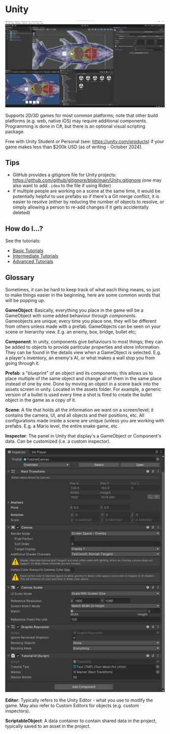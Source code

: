 # Unity

![Unity Editor Screenshot: Editor Version 2022.3.32f1](../Assets/Unity/EditorVer2022_3_32f1.png)

Supports 2D/3D games for most common platforms; note that other build platforms (e.g. web, native iOS) may require additional components.
Programming is done in C#, but there is an optional visual scripting package.

Free with Unity Student or Personal (see: https://unity.com/products) if your game makes less than \$200k USD (as of writing - October 2024).

## Tips

- GitHub provides a gitignore file for Unity projects: https://github.com/github/gitignore/blob/main/Unity.gitignore (one may also want to add `.idea` to the file if using Rider)
- If multiple people are working on a scene at the same time, it would be potentially helpful to use prefabs so if there's a Git merge conflict, it is easier to resolve (either by reducing the number of objects to resolve, or simply allowing a person to re-add changes if it gets accidentally deleted)

## How do I...?

See the tutorials:
- [Basic Tutorials](../Assets/Unity/TutorialsBasic.md)
- [Intermediate Tutorials](../Assets/Unity/TutorialsIntermediate.md)
- [Advanced Tutorials](../Assets/Unity/TutorialsAdvanced.md)

## Glossary
Sometimes, it can be hard to keep track of what each thing means, so just to make things easier in the beginning, here are some common words that will be popping up.

**GameObject**: Basically, everything you place in the game will be a GameObject with some added behaviour through _components_. Gameobjects are unique; every time you place one, they will be different from others unless made with a prefab. GameObjects can be seen on your scene or hierarchy view. E.g. an enemy, box, bridge, bullet etc;

**Component**: In unity, components give behaviours to most things; they can be added to objects to provide particular properties and store information. They can be found in the details view when a GameObject is selected. E.g. a player's inventory, an enemy's AI, or what makes a wall stop you from going through it.

**Prefab**: a "blueprint" of an object and its components; this allows us to place multiple of the same object and change all of them in the same place instead of one by one. Done by moving an object in a scene back into the assets screen in unity. Located in the assets folder. For example, a generic version of a bullet is used every time a shot is fired to create the bullet object in the game as a copy of it.

**Scene**: A file that holds all the information we want on a screen/level; it contains the camera, UI, and all objects and their positions, etc. All configurations made inside a scene are unique (unless you are working with prefabs. E.g. a Mario level, the entire snake game, etc.

**Inspector**: The panel in Unity that display's a GameObject or Component's data. Can be customized (i.e. a custom inspector).

![Inspector screenshot](../Assets/Unity/Inspector.png)

**Editor**: Typically refers to the Unity Editor - what you use to modify the game. May also refer to Custom Editors for objects (e.g. custom inspectors).

**ScriptableObject**: A data container to contain shared data in the project, typically saved to an asset in the project.
